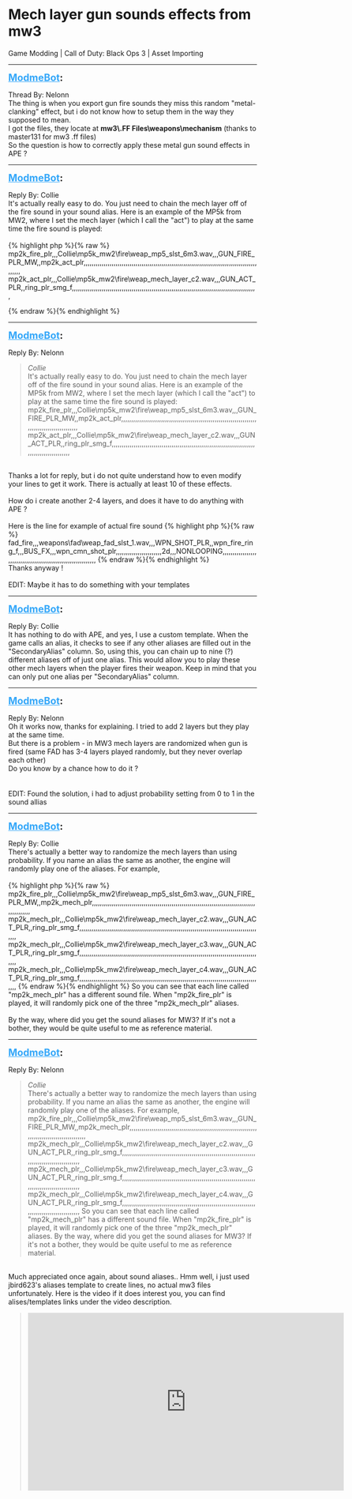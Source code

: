 # Mech layer gun sounds effects from mw3
Game Modding | Call of Duty: Black Ops 3 | Asset Importing

---
<strong style="font-size: 1.4em;"><span style="text-decoration: underline;text-decoration-color: #34a7f9;"><span style="color:#34a7f9;">ModmeBot</span></span>:</strong>

<p>Thread By: Nelonn<br />The thing is when you export gun fire sounds they miss this random &quot;metal-clanking&quot; effect, but i do not know how to setup them in the way they supposed to mean.<br />I got the files, they locate at <strong>mw3\.FF Files\weapons\mechanism</strong> (thanks to master131 for mw3 .ff files)<br />So the question is how to correctly apply these metal gun sound effects in APE ?</p>

---
<strong style="font-size: 1.4em;"><span style="text-decoration: underline;text-decoration-color: #34a7f9;"><span style="color:#34a7f9;">ModmeBot</span></span>:</strong>

<p>Reply By: Collie<br />It&#39;s actually really easy to do. You just need to chain the mech layer off of the fire sound in your sound alias. Here is an example of the MP5k from MW2, where I set the mech layer (which I call the &quot;act&quot;) to play at the same time the fire sound is played:<br /> <br />{% highlight php %}{% raw %}
mp2k_fire_plr,,,Collie\mp5k_mw2\fire\weap_mp5_slst_6m3.wav,,,GUN_FIRE_PLR_MW,,mp2k_act_plr,,,,,,,,,,,,,,,,,,,,,,,,,,,,,,,,,,,,,,,,,,,,,,,,,,,,,,,,,,,,,,,,,,,,,,,,,,,,,,,,,,,,,,,,,,,,,
mp2k_act_plr,,,Collie\mp5k_mw2\fire\weap_mech_layer_c2.wav,,,GUN_ACT_PLR,,ring_plr_smg_f,,,,,,,,,,,,,,,,,,,,,,,,,,,,,,,,,,,,,,,,,,,,,,,,,,,,,,,,,,,,,,,,,,,,,,,,,,,,,,,,,,,,,,,,,,,,,

{% endraw %}{% endhighlight %}
</p>

---
<strong style="font-size: 1.4em;"><span style="text-decoration: underline;text-decoration-color: #34a7f9;"><span style="color:#34a7f9;">ModmeBot</span></span>:</strong>

<p>Reply By: Nelonn<br /><blockquote><em>Collie</em><br />It&#39;s actually really easy to do. You just need to chain the mech layer off of the fire sound in your sound alias. Here is an example of the MP5k from MW2, where I set the mech layer (which I call the &quot;act&quot;) to play at the same time the fire sound is played:   mp2k_fire_plr,,,Collie\mp5k_mw2\fire\weap_mp5_slst_6m3.wav,,,GUN_FIRE_PLR_MW,,mp2k_act_plr,,,,,,,,,,,,,,,,,,,,,,,,,,,,,,,,,,,,,,,,,,,,,,,,,,,,,,,,,,,,,,,,,,,,,,,,,,,,,,,,,,,,,,,,,,,,, mp2k_act_plr,,,Collie\mp5k_mw2\fire\weap_mech_layer_c2.wav,,,GUN_ACT_PLR,,ring_plr_smg_f,,,,,,,,,,,,,,,,,,,,,,,,,,,,,,,,,,,,,,,,,,,,,,,,,,,,,,,,,,,,,,,,,,,,,,,,,,,,,,,,,,,,,,,,,,,,,</blockquote><br /> Thanks a lot for reply, but i do not quite understand how to even modify your lines to get it work. There is actually at least 10 of these effects.<br /> <br />How do i create another 2-4 layers, and does it have to do anything with APE ?<br /> <br />Here is the line for example of actual fire sound {% highlight php %}{% raw %}
fad_fire,,,weapons\fad\weap_fad_slst_1.wav,,,WPN_SHOT_PLR,,wpn_fire_ring_f,,,BUS_FX,,,wpn_cmn_shot_plr,,,,,,,,,,,,,,,,,,,,,,,2d,,,NONLOOPING,,,,,,,,,,,,,,,,,,,,,,,,,,,,,,,,,,,,,,,,,,,,,,,,,,,,,,,,,,,,,
{% endraw %}{% endhighlight %}
 <br />Thanks anyway !<br /> <br />EDIT: Maybe it has to do something with your templates</p>

---
<strong style="font-size: 1.4em;"><span style="text-decoration: underline;text-decoration-color: #34a7f9;"><span style="color:#34a7f9;">ModmeBot</span></span>:</strong>

<p>Reply By: Collie<br />It has nothing to do with APE, and yes, I use a custom template. When the game calls an alias, it checks to see if any other aliases are filled out in the &quot;SecondaryAlias&quot; column. So, using this, you can chain up to nine (?) different aliases off of just one alias. This would allow you to play these other mech layers when the player fires their weapon. Keep in mind that you can only put one alias per &quot;SecondaryAlias&quot; column.</p>

---
<strong style="font-size: 1.4em;"><span style="text-decoration: underline;text-decoration-color: #34a7f9;"><span style="color:#34a7f9;">ModmeBot</span></span>:</strong>

<p>Reply By: Nelonn<br />Oh it works now, thanks for explaining. I tried to add 2 layers but they play at the same time.<br />But there is a problem - in MW3 mech layers are randomized when gun is fired (same FAD has 3-4 layers played randomly, but they never overlap each other)<br />Do you know by a chance how to do it ?<br /> <br /> <br />EDIT: Found the solution, i had to adjust probability setting from 0 to 1 in the sound allias</p>

---
<strong style="font-size: 1.4em;"><span style="text-decoration: underline;text-decoration-color: #34a7f9;"><span style="color:#34a7f9;">ModmeBot</span></span>:</strong>

<p>Reply By: Collie<br />There&#39;s actually a better way to randomize the mech layers than using probability. If you name an alias the same as another, the engine will randomly play one of the aliases. For example,<br /> <br />{% highlight php %}{% raw %}
mp2k_fire_plr,,,Collie\mp5k_mw2\fire\weap_mp5_slst_6m3.wav,,,GUN_FIRE_PLR_MW,,mp2k_mech_plr,,,,,,,,,,,,,,,,,,,,,,,,,,,,,,,,,,,,,,,,,,,,,,,,,,,,,,,,,,,,,,,,,,,,,,,,,,,,,,,,,,,,,,,,,,,,,
mp2k_mech_plr,,,Collie\mp5k_mw2\fire\weap_mech_layer_c2.wav,,,GUN_ACT_PLR,,ring_plr_smg_f,,,,,,,,,,,,,,,,,,,,,,,,,,,,,,,,,,,,,,,,,,,,,,,,,,,,,,,,,,,,,,,,,,,,,,,,,,,,,,,,,,,,,,,,,,,,,
mp2k_mech_plr,,,Collie\mp5k_mw2\fire\weap_mech_layer_c3.wav,,,GUN_ACT_PLR,,ring_plr_smg_f,,,,,,,,,,,,,,,,,,,,,,,,,,,,,,,,,,,,,,,,,,,,,,,,,,,,,,,,,,,,,,,,,,,,,,,,,,,,,,,,,,,,,,,,,,,,,
mp2k_mech_plr,,,Collie\mp5k_mw2\fire\weap_mech_layer_c4.wav,,,GUN_ACT_PLR,,ring_plr_smg_f,,,,,,,,,,,,,,,,,,,,,,,,,,,,,,,,,,,,,,,,,,,,,,,,,,,,,,,,,,,,,,,,,,,,,,,,,,,,,,,,,,,,,,,,,,,,,
{% endraw %}{% endhighlight %}
So you can see that each line called &quot;mp2k_mech_plr&quot; has a different sound file. When &quot;mp2k_fire_plr&quot; is played, it will randomly pick one of the three &quot;mp2k_mech_plr&quot; aliases.<br /> <br />By the way, where did you get the sound aliases for MW3? If it&#39;s not a bother, they would be quite useful to me as reference material.</p>

---
<strong style="font-size: 1.4em;"><span style="text-decoration: underline;text-decoration-color: #34a7f9;"><span style="color:#34a7f9;">ModmeBot</span></span>:</strong>

<p>Reply By: Nelonn<br /><blockquote><em>Collie</em><br />There&#39;s actually a better way to randomize the mech layers than using probability. If you name an alias the same as another, the engine will randomly play one of the aliases. For example,   mp2k_fire_plr,,,Collie\mp5k_mw2\fire\weap_mp5_slst_6m3.wav,,,GUN_FIRE_PLR_MW,,mp2k_mech_plr,,,,,,,,,,,,,,,,,,,,,,,,,,,,,,,,,,,,,,,,,,,,,,,,,,,,,,,,,,,,,,,,,,,,,,,,,,,,,,,,,,,,,,,,,,,,, mp2k_mech_plr,,,Collie\mp5k_mw2\fire\weap_mech_layer_c2.wav,,,GUN_ACT_PLR,,ring_plr_smg_f,,,,,,,,,,,,,,,,,,,,,,,,,,,,,,,,,,,,,,,,,,,,,,,,,,,,,,,,,,,,,,,,,,,,,,,,,,,,,,,,,,,,,,,,,,,,, mp2k_mech_plr,,,Collie\mp5k_mw2\fire\weap_mech_layer_c3.wav,,,GUN_ACT_PLR,,ring_plr_smg_f,,,,,,,,,,,,,,,,,,,,,,,,,,,,,,,,,,,,,,,,,,,,,,,,,,,,,,,,,,,,,,,,,,,,,,,,,,,,,,,,,,,,,,,,,,,,, mp2k_mech_plr,,,Collie\mp5k_mw2\fire\weap_mech_layer_c4.wav,,,GUN_ACT_PLR,,ring_plr_smg_f,,,,,,,,,,,,,,,,,,,,,,,,,,,,,,,,,,,,,,,,,,,,,,,,,,,,,,,,,,,,,,,,,,,,,,,,,,,,,,,,,,,,,,,,,,,,, So you can see that each line called &quot;mp2k_mech_plr&quot; has a different sound file. When &quot;mp2k_fire_plr&quot; is played, it will randomly pick one of the three &quot;mp2k_mech_plr&quot; aliases.   By the way, where did you get the sound aliases for MW3? If it&#39;s not a bother, they would be quite useful to me as reference material.</blockquote><br />Much appreciated once again, about sound aliases.. Hmm well, i just used jbird623&#39;s aliases template to create lines, no actual mw3 files unfortunately. Here is the video if it does interest you, you can find alises/templates links under the video description.<br /><blockquote><iframe type="text/html" width="640" height="360" src="https://www.youtube.com/embed/smcofe6UleI" frameborder="0"></iframe></blockquote></p>
